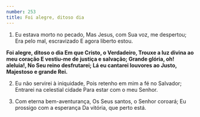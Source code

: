 ```yaml
---
number: 253
title: Foi alegre, ditoso dia
---
```


1. Eu estava morto no pecado,
  Mas Jesus, com Sua voz, me despertou;
  Era pelo mal, escravizado
  E agora liberto estou.

  __Foi alegre, ditoso o dia
  Em que Cristo, o Verdadeiro,
  Trouxe a luz divina ao meu coração
  E vestiu-me de justiça e salvação;
  Grande glória, oh! aleluia!,
  No Seu reino desfrutarei;
  Lá eu cantarei louvores ao Justo,
  Majestoso e grande Rei.__

2. Eu não servirei à iniquidade,
  Pois retenho em mim a fé no Salvador;
  Entrarei na celestial cidade
  Para estar com o meu Senhor.

3. Com eterna bem-aventurança,
  Os Seus santos, o Senhor coroará;
  Eu prossigo com a esperança
  Da vitória, que perto está.
